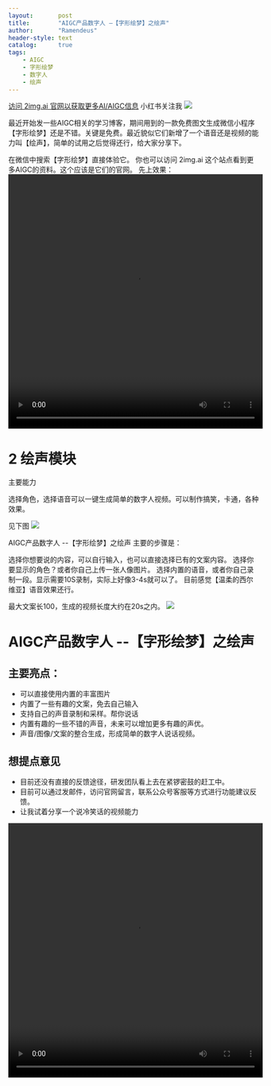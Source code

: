 ```yaml
---
layout:       post
title:        "AIGC产品数字人 –【字形绘梦】之绘声"
author:       "Ramendeus"
header-style: text
catalog:      true
tags:
    - AIGC
    - 字形绘梦
    - 数字人
    - 绘声
---
```


[访问 2img.ai 官网以获取更多AI/AIGC信息](https://2img.ai)
小红书关注我 ![](/img/a.jpg)

最近开始发一些AIGC相关的学习博客，期间用到的一款免费图文生成微信小程序【字形绘梦】还是不错。关键是免费。最近貌似它们新增了一个语音还是视频的能力叫【绘声】，简单的试用之后觉得还行，给大家分享下。

在微信中搜索【字形绘梦】直接体验它。
你也可以访问 2img.ai 这个站点看到更多AIGC的资料。这个应该是它们的官网。
先上效果：
<video src="https://www.shxcj.com/wp-content/uploads/2025/01/PT3-1.mp4" controls="controls" width="512" height="512"></video>


# 2 绘声模块
主要能力

选择角色，选择语音可以一键生成简单的数字人视频。可以制作搞笑，卡通，各种效果。

见下图
![](/img/20250108-2.png)

AIGC产品数字人 --【字形绘梦】之绘声
主要的步骤是：

选择你想要说的内容，可以自行输入，也可以直接选择已有的文案内容。
选择你要显示的角色？或者你自己上传一张人像图片。
选择内置的语音，或者你自己录制一段。显示需要10S录制，实际上好像3-4s就可以了。
目前感觉【温柔的西尔维亚】语音效果还行。

最大文案长100，生成的视频长度大约在20s之内。
![](/img/20250108-3.png)

# AIGC产品数字人 --【字形绘梦】之绘声

## 主要亮点：
- 可以直接使用内置的丰富图片
- 内置了一些有趣的文案，免去自己输入
- 支持自己的声音录制和采样。帮你说话
- 内置有趣的一些不错的声音，未来可以增加更多有趣的声优。
- 声音/图像/文案的整合生成，形成简单的数字人说话视频。


## 想提点意见
- 目前还没有直接的反馈途径，研发团队看上去在紧锣密鼓的赶工中。
- 目前可以通过发邮件，访问官网留言，联系公众号客服等方式进行功能建议反馈。
- 让我试着分享一个说冷笑话的视频能力

<video src="https://www.shxcj.com/wp-content/uploads/2025/01/PT3-2.mp4" controls="controls" width="512" height="512"></video>